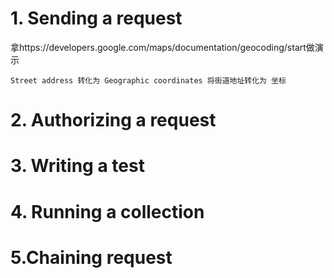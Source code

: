 # 1. Sending a request
拿https://developers.google.com/maps/documentation/geocoding/start做演示

	Street address 转化为 Geographic coordinates 将街道地址转化为 坐标


# 2. Authorizing a request

# 3. Writing a test

# 4. Running a collection

# 5.Chaining request